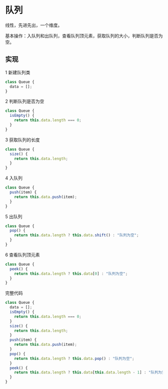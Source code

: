 # 队列

线性，先进先出，一个维度。

基本操作：入队列和出队列，查看队列顶元素，获取队列的大小，判断队列是否为空。

## 实现

1 新建队列类

```js
class Queue {
  data = [];
}
```

2 判断队列是否为空

```js
class Queue {
  isEmpty() {
    return this.data.length === 0;
  }
}
```

3 获取队列的长度

```js
class Queue {
  size() {
    return this.data.length;
  }
}
```

4 入队列

```js
class Queue {
  push(item) {
    return this.data.push(item);
  }
}
```

5 出队列

```js
class Queue {
  pop() {
    return this.data.length ? this.data.shift() : "队列为空";
  }
}
```

6 查看队列顶元素

```js
class Queue {
  peek() {
    return this.data.length ? this.data[0] : "队列为空";
  }
}
```

完整代码

```js
class Queue {
  data = [];
  isEmpty() {
    return this.data.length === 0;
  }
  size() {
    return this.data.length;
  }
  push(item) {
    return this.data.push(item);
  }
  pop() {
    return this.data.length ? this.data.pop() : "队列为空";
  }
  peek() {
    return this.data.length ? this.data[this.data.length - 1] : "队列为空";
  }
}
```
